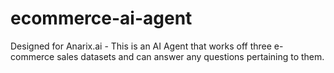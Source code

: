 ﻿# ecommerce-ai-agent
Designed for Anarix.ai - This is an AI Agent that works off three e-commerce sales datasets and can answer any questions pertaining to them.
